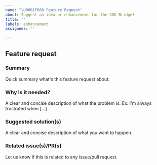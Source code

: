 ```yaml
---
name: "\U0001F680 Feature Request"
about: Suggest an idea or enhancement for the SDK Bridge!
title: ''
labels: enhancement
assignees: ''

---
```


## Feature request

### Summary
Quick summary what's this feature request about.

### Why is it needed?
A clear and concise description of what the problem is. Ex. I'm always frustrated when [...]

### Suggested solution(s)

A clear and concise description of what you want to happen.

### Related issue(s)/PR(s)

Let us know if this is related to any issue/pull request.
